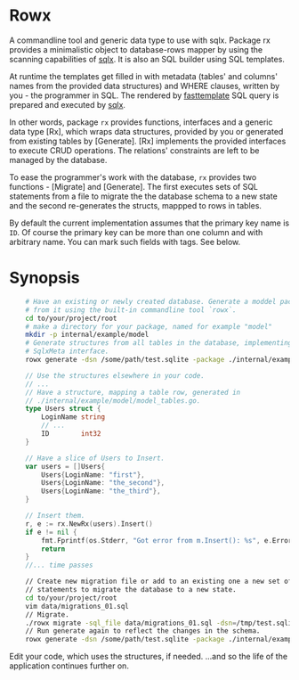 # Rowx
A commandline tool and generic data type to use with sqlx.
Package rx provides a minimalistic object to database-rows mapper by using the
scanning capabilities of [sqlx]. It is also an SQL builder using SQL templates.

At runtime the templates get filled in with metadata (tables' and columns'
names from the provided data structures) and WHERE clauses, written by you -
the programmer in SQL. The rendered by [fasttemplate] SQL query is prepared and
executed by [sqlx].

In other words, package `rx` provides functions, interfaces and a generic data
type [Rx], which wraps data structures, provided by you or generated from
existing tables by [Generate]. [Rx] implements the provided interfaces to
execute CRUD operations. The relations' constraints are left to be managed by
the database.

To ease the programmer's work with the database, `rx` provides two functions -
[Migrate] and [Generate]. The first executes sets of SQL statements from a file
to migrate the the database schema to a new state and the second re-generates
the structs, mappped to rows in tables.

By default the current implementation assumes that the primary key name is
`ID`. Of course the primary key can be more than one column and with arbitrary
name. You can mark such fields with tags. See below.

# Synopsis

```bash
	# Have an existing or newly created database. Generate a moddel package
	# from it using the built-in commandline tool `rowx`.
	cd to/your/project/root
	# make a directory for your package, named for example "model"
	mkdir -p internal/example/model
	# Generate structures from all tables in the database, implementing
	# SqlxMeta interface.
	rowx generate -dsn /some/path/test.sqlite -package ./internal/example/model
```
```go
	// Use the structures elsewhere in your code.
	// ...
	// Have a structure, mapping a table row, generated in
	// ./internal/example/model/model_tables.go.
	type Users struct {
		LoginName string
		// ...
		ID        int32
	}

	// Have a slice of Users to Insert.
	var users = []Users{
		Users{LoginName: "first"},
		Users{LoginName: "the_second"},
		Users{LoginName: "the_third"},
	}

	// Insert them.
	r, e := rx.NewRx(users).Insert()
	if e != nil {
		fmt.Fprintf(os.Stderr, "Got error from m.Insert(): %s", e.Error())
		return
	}
	//... time passes
```
```bash
	// Create new migration file or add to an existing one a new set of SQL
	// statements to migrate the database to a new state.
	cd to/your/project/root
	vim data/migrations_01.sql
	// Migrate.
	./rowx migrate -sql_file data/migrations_01.sql -dsn=/tmp/test.sqlite -direction=up
	// Run generate again to reflect the changes in the schema.
	rowx generate -dsn /some/path/test.sqlite -package ./internal/example/model
```
Edit your code, which uses the structures, if needed.
...and so the life of the application continues further on.

[sqlx]: https://github.com/jmoiron/sqlx
[fasttemplate]: https://github.com/valyala/fasttemplate

